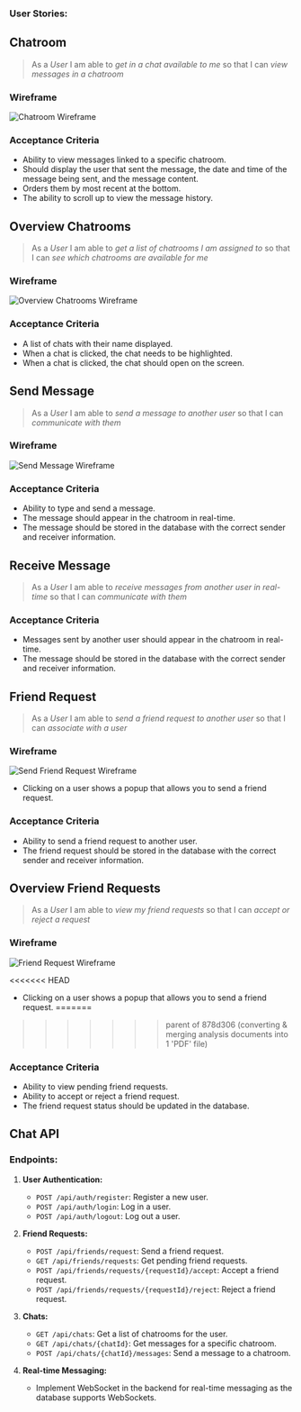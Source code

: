 ### User Stories:

## Chatroom

> As a *User*
> I am able to *get in a chat available to me*
> so that I can *view messages in a chatroom*

### Wireframe

![Chatroom Wireframe](Attachments/ChatWireframe.png)

### Acceptance Criteria

- Ability to view messages linked to a specific chatroom.
- Should display the user that sent the message, the date and time of the message being sent, and the message content.
- Orders them by most recent at the bottom.
- The ability to scroll up to view the message history.

## Overview Chatrooms

> As a *User*
> I am able to *get a list of chatrooms I am assigned to*
> so that I can *see which chatrooms are available for me*

### Wireframe

![Overview Chatrooms Wireframe](Attachments/OverviewChatroomsWF.png)

### Acceptance Criteria

- A list of chats with their name displayed.
- When a chat is clicked, the chat needs to be highlighted.
- When a chat is clicked, the chat should open on the screen.

## Send Message

> As a *User*
> I am able to *send a message to another user*
> so that I can *communicate with them*

### Wireframe

![Send Message Wireframe](Attachments/sendMessageWF.png)

### Acceptance Criteria

- Ability to type and send a message.
- The message should appear in the chatroom in real-time.
- The message should be stored in the database with the correct sender and receiver information.

## Receive Message

> As a *User*
> I am able to *receive messages from another user in real-time*
> so that I can *communicate with them*

### Acceptance Criteria

- Messages sent by another user should appear in the chatroom in real-time.
- The message should be stored in the database with the correct sender and receiver information.

## Friend Request

> As a *User*
> I am able to *send a friend request to another user*
> so that I can *associate with a user*

### Wireframe

![Send Friend Request Wireframe](Attachments/SendFriendrequestWF.png)

- Clicking on a user shows a popup that allows you to send a friend request.

### Acceptance Criteria

- Ability to send a friend request to another user.
- The friend request should be stored in the database with the correct sender and receiver information.

## Overview Friend Requests

> As a *User*
> I am able to *view my friend requests*
> so that I can *accept or reject a request*

### Wireframe

![Friend Request Wireframe](Attachments/friendRequestWireFrame.png)

<<<<<<< HEAD
- Clicking on a user shows a popup that allows you to send a friend request.
=======
>>>>>>> parent of 878d306 (converting & merging analysis documents into 1 'PDF' file)

### Acceptance Criteria

- Ability to view pending friend requests.
- Ability to accept or reject a friend request.
- The friend request status should be updated in the database.

## Chat API

### Endpoints:

1. **User Authentication:**
    - `POST /api/auth/register`: Register a new user.
    - `POST /api/auth/login`: Log in a user.
    - `POST /api/auth/logout`: Log out a user.

2. **Friend Requests:**
    - `POST /api/friends/request`: Send a friend request.
    - `GET /api/friends/requests`: Get pending friend requests.
    - `POST /api/friends/requests/{requestId}/accept`: Accept a friend request.
    - `POST /api/friends/requests/{requestId}/reject`: Reject a friend request.

3. **Chats:**
    - `GET /api/chats`: Get a list of chatrooms for the user.
    - `GET /api/chats/{chatId}`: Get messages for a specific chatroom.
    - `POST /api/chats/{chatId}/messages`: Send a message to a chatroom.

4. **Real-time Messaging:**
    - Implement WebSocket in the backend for real-time messaging as the database supports WebSockets.

